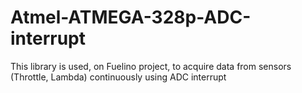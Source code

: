 # Atmel-ATMEGA-328p-ADC-interrupt
This library is used, on Fuelino project, to acquire data from sensors (Throttle, Lambda) continuously using ADC interrupt
